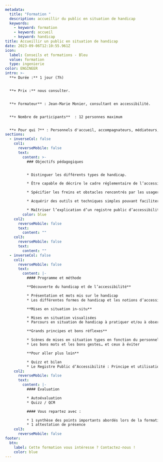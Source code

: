 ```yaml
---
metadata:
  title: "Formation "
  description: accueillir du public en situation de handicap
  keywords:
    - keyword: formation
    - keyword: accueil
    - keyword: handicap
title: Accueillir un public en situation de handicap
date: 2023-09-06T12:10:55.961Z
icon:
  label: Conseils et formations - Bleu
  value: formation
  type: ingenierie
color: ENGINEER
intro: >-
  **+ Durée :** 1 jour (7h) 


  **+﻿ Prix :** nous consulter.


  **+ Formateur** : Jean-Marie Monier, consultant en accessibilité.


  **+ Nombre de participants**  : 12 personnes maximum


  **+ Pour qui ?** : Personnels d'accueil, accompagnateurs, médiateurs, agents de sécurité, etc.
sections:
  - inverseCol: false
    col1:
      reverseMobile: false
      text:
        content: >-
          ### Objectifs pédagogiques


          * Distinguer les différents types de handicap.

          * Être capable de décrire le cadre réglementaire de l’accessibilité en France

          * Spécifier les freins et obstacles rencontrés par les usagers.

          * Acquérir des outils et techniques simples pouvant faciliter la communication et les échanges

          * Maîtriser l’explication d’un registre public d’accessibilité
        color: blue
    col2:
      reverseMobile: false
      text:
        content: ""
    col3:
      reverseMobile: false
      text:
        content: ""
  - inverseCol: false
    col1:
      reverseMobile: false
      text:
        content: |-
          #### Programme et méthode

          **Découverte du handicap et de l’accessibilité**

          * Présentation et mots mis sur le handicap
          * Les différentes formes de handicap et les notions d’accessibilité

          **Mises en situation in-situ**

          * Mises en situation visualisées
          * Parcours en situation de handicap à pratiquer et/ou à observer

          **Grands principes et bons réflexes** 

          * Scènes de mises en situation types en fonction du personnel formé
          * Les bons mots et les bons gestes… et ceux à éviter

          **Pour aller plus loin**

          * Quizz et bilan
          * Le Registre Public d’Accessibilité : Principe et utilisation
    col2:
      reverseMobile: false
      text:
        content: |-
          #### Évaluation

          * Autoévaluation
          * Quizz / QCM

          #### Vous repartez avec :

          * 1 synthèse des points importants abordés lors de la formation
          * 1 attestation de présence
    col3:
      reverseMobile: false
footer:
  btn:
    label: Cette formation vous intéresse ? Contactez-nous !
    color: blue
---
```

